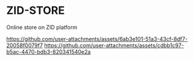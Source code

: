 # ZID-STORE

Online store on ZID platform

https://github.com/user-attachments/assets/6ab3e101-51a3-43cf-8df7-20058f0079f7
https://github.com/user-attachments/assets/cdbb1c97-b5ac-4470-bdb3-820341540e2a
